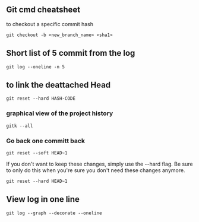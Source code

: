 ## Git cmd cheatsheet 

to checkout a specific commit hash
```
git checkout -b <new_branch_name> <sha1>
```
## Short list of 5 commit from the log 
```
git log --oneline -n 5
```

## to link the deattached Head
```
git reset --hard HASH-CODE
```
### graphical view of the project history
```
gitk --all
```

### Go back one committ back 
```
git reset --soft HEAD~1
```
If you don't want to keep these changes, simply use the --hard flag. Be sure to only do this when you're sure you don't need these changes anymore.
```
git reset --hard HEAD~1
```

## View log in one line
```
git log --graph --decorate --oneline
```
